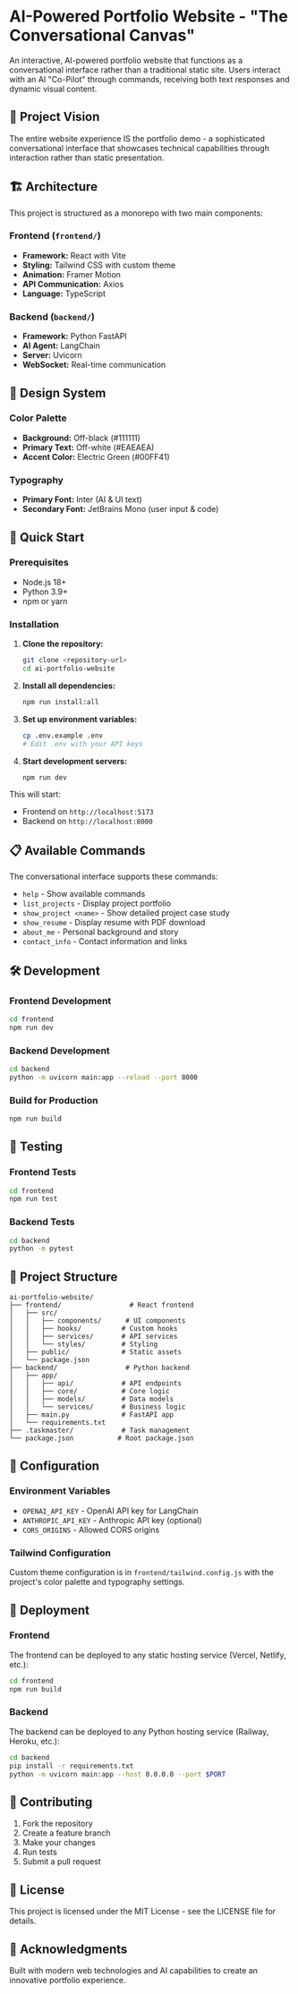 # AI-Powered Portfolio Website - "The Conversational Canvas"

An interactive, AI-powered portfolio website that functions as a conversational interface rather than a traditional static site. Users interact with an AI "Co-Pilot" through commands, receiving both text responses and dynamic visual content.

## 🎯 Project Vision

The entire website experience IS the portfolio demo - a sophisticated conversational interface that showcases technical capabilities through interaction rather than static presentation.

## 🏗️ Architecture

This project is structured as a monorepo with two main components:

### Frontend (`frontend/`)
- **Framework:** React with Vite
- **Styling:** Tailwind CSS with custom theme
- **Animation:** Framer Motion
- **API Communication:** Axios
- **Language:** TypeScript

### Backend (`backend/`)
- **Framework:** Python FastAPI
- **AI Agent:** LangChain
- **Server:** Uvicorn
- **WebSocket:** Real-time communication

## 🎨 Design System

### Color Palette
- **Background:** Off-black (#111111)
- **Primary Text:** Off-white (#EAEAEA)
- **Accent Color:** Electric Green (#00FF41)

### Typography
- **Primary Font:** Inter (AI & UI text)
- **Secondary Font:** JetBrains Mono (user input & code)

## 🚀 Quick Start

### Prerequisites
- Node.js 18+
- Python 3.9+
- npm or yarn

### Installation

1. **Clone the repository:**
   ```bash
   git clone <repository-url>
   cd ai-portfolio-website
   ```

2. **Install all dependencies:**
   ```bash
   npm run install:all
   ```

3. **Set up environment variables:**
   ```bash
   cp .env.example .env
   # Edit .env with your API keys
   ```

4. **Start development servers:**
   ```bash
   npm run dev
   ```

This will start:
- Frontend on `http://localhost:5173`
- Backend on `http://localhost:8000`

## 📋 Available Commands

The conversational interface supports these commands:

- `help` - Show available commands
- `list_projects` - Display project portfolio
- `show_project <name>` - Show detailed project case study
- `show_resume` - Display resume with PDF download
- `about_me` - Personal background and story
- `contact_info` - Contact information and links

## 🛠️ Development

### Frontend Development
```bash
cd frontend
npm run dev
```

### Backend Development
```bash
cd backend
python -m uvicorn main:app --reload --port 8000
```

### Build for Production
```bash
npm run build
```

## 🧪 Testing

### Frontend Tests
```bash
cd frontend
npm run test
```

### Backend Tests
```bash
cd backend
python -m pytest
```

## 📁 Project Structure

```
ai-portfolio-website/
├── frontend/                 # React frontend
│   ├── src/
│   │   ├── components/      # UI components
│   │   ├── hooks/          # Custom hooks
│   │   ├── services/       # API services
│   │   └── styles/         # Styling
│   ├── public/             # Static assets
│   └── package.json
├── backend/                 # Python backend
│   ├── app/
│   │   ├── api/            # API endpoints
│   │   ├── core/           # Core logic
│   │   ├── models/         # Data models
│   │   └── services/       # Business logic
│   ├── main.py             # FastAPI app
│   └── requirements.txt
├── .taskmaster/            # Task management
└── package.json           # Root package.json
```

## 🔧 Configuration

### Environment Variables
- `OPENAI_API_KEY` - OpenAI API key for LangChain
- `ANTHROPIC_API_KEY` - Anthropic API key (optional)
- `CORS_ORIGINS` - Allowed CORS origins

### Tailwind Configuration
Custom theme configuration is in `frontend/tailwind.config.js` with the project's color palette and typography settings.

## 🚀 Deployment

### Frontend
The frontend can be deployed to any static hosting service (Vercel, Netlify, etc.):

```bash
cd frontend
npm run build
```

### Backend
The backend can be deployed to any Python hosting service (Railway, Heroku, etc.):

```bash
cd backend
pip install -r requirements.txt
python -m uvicorn main:app --host 0.0.0.0 --port $PORT
```

## 🤝 Contributing

1. Fork the repository
2. Create a feature branch
3. Make your changes
4. Run tests
5. Submit a pull request

## 📄 License

This project is licensed under the MIT License - see the LICENSE file for details.

## 🙏 Acknowledgments

Built with modern web technologies and AI capabilities to create an innovative portfolio experience. 